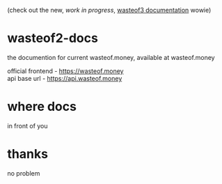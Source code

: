 (check out the new, *work in progress*, [wasteof3 documentation](https://github.com/wulliy/wasteof3-docs) wowie)

# wasteof2-docs
the documention for current wasteof.money, available at wasteof.money

official frontend - https://wasteof.money<br/>
api base url - https://api.wasteof.money

# where docs
in front of you

# thanks
no problem
